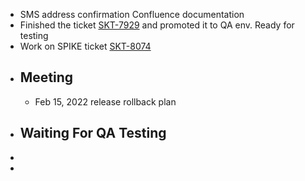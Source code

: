- SMS address confirmation Confluence documentation
- Finished the ticket [SKT-7929](https://wondersco.atlassian.net/browse/SKT-7929) and promoted it to QA env. Ready for testing
- Work on SPIKE ticket [SKT-8074](https://wondersco.atlassian.net/browse/SKT-8074)
- ## Meeting
	- Feb 15, 2022 release rollback plan
- ## Waiting For QA Testing
-
-